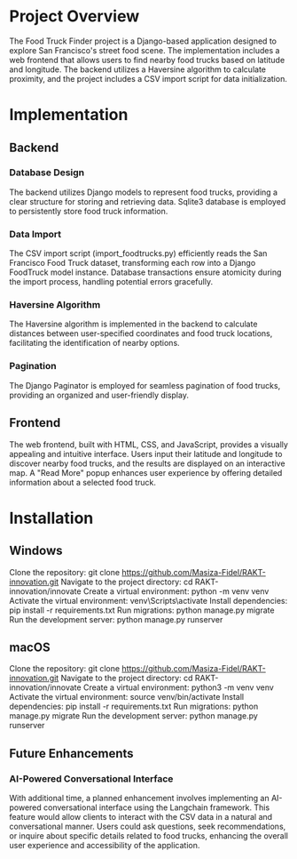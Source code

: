 # Project Overview
The Food Truck Finder project is a Django-based application designed to explore San Francisco's street food scene. The implementation includes a web frontend that allows users to find nearby food trucks based on latitude and longitude. The backend utilizes a Haversine algorithm to calculate proximity, and the project includes a CSV import script for data initialization.

# Implementation
## Backend

### Database Design
The backend utilizes Django models to represent food trucks, providing a clear structure for storing and retrieving data.
Sqlite3 database is employed to persistently store food truck information.
### Data Import
The CSV import script (import_foodtrucks.py) efficiently reads the San Francisco Food Truck dataset, transforming each row into a Django FoodTruck model instance.
Database transactions ensure atomicity during the import process, handling potential errors gracefully.
### Haversine Algorithm
The Haversine algorithm is implemented in the backend to calculate distances between user-specified coordinates and food truck locations, facilitating the identification of nearby options.
### Pagination
The Django Paginator is employed for seamless pagination of food trucks, providing an organized and user-friendly display.

## Frontend
The web frontend, built with HTML, CSS, and JavaScript, provides a visually appealing and intuitive interface.
Users input their latitude and longitude to discover nearby food trucks, and the results are displayed on an interactive map.
A "Read More" popup enhances user experience by offering detailed information about a selected food truck.


# Installation

## Windows

Clone the repository: git clone <https://github.com/Masiza-Fidel/RAKT-innovation.git>
Navigate to the project directory: cd RAKT-innovation/innovate
Create a virtual environment: python -m venv venv
Activate the virtual environment: venv\Scripts\activate
Install dependencies: pip install -r requirements.txt
Run migrations: python manage.py migrate
Run the development server: python manage.py runserver


## macOS
Clone the repository: git clone <https://github.com/Masiza-Fidel/RAKT-innovation.git>
Navigate to the project directory: cd RAKT-innovation/innovate
Create a virtual environment: python3 -m venv venv
Activate the virtual environment: source venv/bin/activate
Install dependencies: pip install -r requirements.txt
Run migrations: python manage.py migrate
Run the development server: python manage.py runserver


## Future Enhancements

### AI-Powered Conversational Interface

With additional time, a planned enhancement involves implementing an AI-powered conversational interface using the Langchain framework. This feature would allow clients to interact with the CSV data in a natural and conversational manner. Users could ask questions, seek recommendations, or inquire about specific details related to food trucks, enhancing the overall user experience and accessibility of the application.
